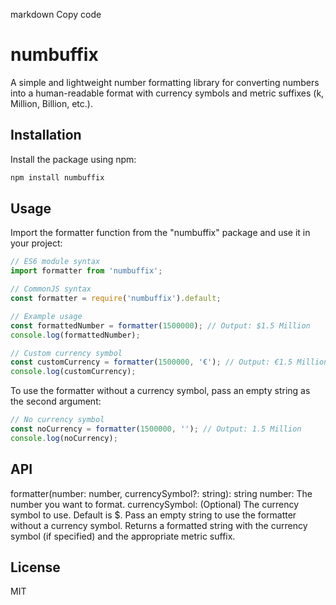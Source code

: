 markdown
Copy code

# numbuffix

A simple and lightweight number formatting library for converting numbers into a human-readable format with currency
symbols and metric suffixes (k, Million, Billion, etc.).

## Installation

Install the package using npm:

```bash
npm install numbuffix
```

## Usage

Import the formatter function from the "numbuffix" package and use it in your project:

```javascript
// ES6 module syntax
import formatter from 'numbuffix';

// CommonJS syntax
const formatter = require('numbuffix').default;

// Example usage
const formattedNumber = formatter(1500000); // Output: $1.5 Million
console.log(formattedNumber);

// Custom currency symbol
const customCurrency = formatter(1500000, '€'); // Output: €1.5 Million
console.log(customCurrency);
```

To use the formatter without a currency symbol, pass an empty string as the second argument:

```javascript
// No currency symbol
const noCurrency = formatter(1500000, ''); // Output: 1.5 Million
console.log(noCurrency);
```

## API

formatter(number: number, currencySymbol?: string): string
number: The number you want to format.
currencySymbol: (Optional) The currency symbol to use. Default is $. Pass an empty string to use the formatter without a
currency symbol.
Returns a formatted string with the currency symbol (if specified) and the appropriate metric suffix.

## License

MIT
